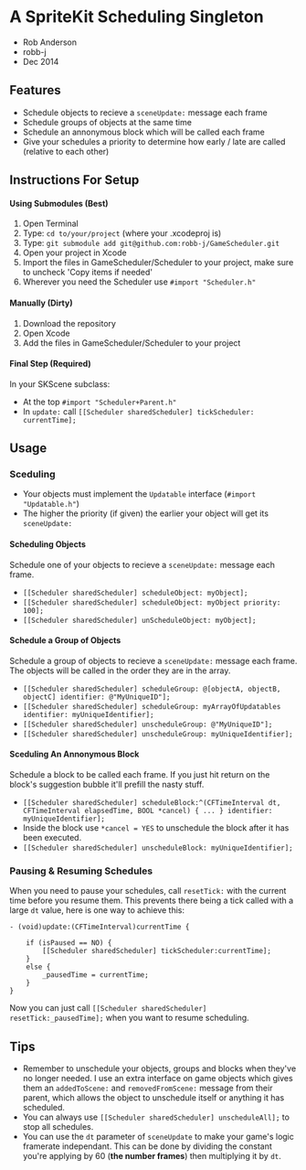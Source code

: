 # A SpriteKit Scheduling Singleton
- Rob Anderson
- robb-j
- Dec 2014


## Features
- Schedule objects to recieve a `sceneUpdate:` message each frame
- Schedule groups of objects at the same time
- Schedule an annonymous block which will be called each frame
- Give your schedules a priority to determine how early / late are called (relative to each other)


## Instructions For Setup
#### Using Submodules (Best)
1. Open Terminal
2. Type: `cd to/your/project` (where your .xcodeproj is)
3. Type: `git submodule add git@github.com:robb-j/GameScheduler.git`
4. Open your project in Xcode
5. Import the files in GameScheduler/Scheduler to your project, make sure to uncheck 'Copy items if needed'
6. Wherever you need the Scheduler use `#import "Scheduler.h"`

#### Manually (Dirty)
1. Download the repository
2. Open Xcode
3. Add the files in GameScheduler/Scheduler to your project

#### Final Step (Required)
In your SKScene subclass:
- At the top `#import "Scheduler+Parent.h"`
- In `update:` call `[[Scheduler sharedScheduler] tickScheduler: currentTime];`



## Usage
### Sceduling
- Your objects must implement the `Updatable` interface (`#import "Updatable.h"`)
- The higher the priority (if given) the earlier your object will get its `sceneUpdate:`

#### Scheduling Objects
Schedule one of your objects to recieve a `sceneUpdate:` message each frame. 
- `[[Scheduler sharedScheduler] scheduleObject: myObject];`
- `[[Scheduler sharedScheduler] scheduleObject: myObject priority: 100];`
- `[[Scheduler sharedScheduler] unScheduleObject: myObject];`

#### Schedule a Group of Objects
Schedule a group of objects to recieve a `sceneUpdate:` message each frame. The objects will be called in the order they are in the array.
- `[[Scheduler sharedScheduler] scheduleGroup: @[objectA, objectB, objectC] identifier: @"MyUniqueID"];`
- `[[Scheduler sharedScheduler] scheduleGroup: myArrayOfUpdatables identifier: myUniqueIdentifier];`
- `[[Scheduler sharedScheduler] unscheduleGroup: @"MyUniqueID"];`
- `[[Scheduler sharedScheduler] unscheduleGroup: myUniqueIdentifier];`

#### Sceduling An Annonymous Block
Schedule a block to be called each frame. If you just hit return on the block's suggestion bubble it'll prefill the nasty stuff.
- `[[Scheduler sharedScheduler] scheduleBlock:^(CFTimeInterval dt, CFTimeInterval elapsedTime, BOOL *cancel) { ... } identifier: myUniqueIdentifier];`
- Inside the block use `*cancel = YES` to unschedule the block after it has been executed.
- `[[Scheduler sharedScheduler] unscheduleBlock: myUniqueIdentifier];`

### Pausing & Resuming Schedules
When you need to pause your schedules, call `resetTick:` with the current time before you resume them. This prevents there being a tick called with a large `dt` value, here is one way to achieve this:
```
- (void)update:(CFTimeInterval)currentTime {
	
	if (isPaused == NO) {
		[[Scheduler sharedScheduler] tickScheduler:currentTime];
	}
	else {
		_pausedTime = currentTime;
	}
}
```
Now you can just call `[[Scheduler sharedScheduler] resetTick:_pausedTime];` when you want to resume scheduling.



## Tips
- Remember to unschedule your objects, groups and blocks when they've no longer needed. I use an extra interface on game objects which gives them an `addedToScene:` and `removedFromScene:` message from their parent, which allows the object to unschedule itself or anything it has scheduled.
- You can always use `[[Scheduler sharedScheduler] unscheduleAll];` to stop all schedules.
- You can use the `dt` parameter of `sceneUpdate` to make your game's logic framerate independant. This can be done by dividing the constant you're applying by 60 (**the number frames**) then multiplying it by `dt`.
